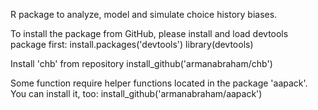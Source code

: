 R package to analyze, model and simulate choice history biases.

To install the package from GitHub, please install and load devtools package first:
install.packages('devtools')
library(devtools)

Install 'chb' from repository
install_github('armanabraham/chb')

Some function require helper functions located in the package 'aapack'. You can install it, too:
install_github('armanabraham/aapack')

